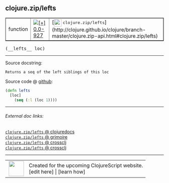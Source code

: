 ## clojure.zip/lefts



 <table border="1">
<tr>
<td>function</td>
<td><a href="https://github.com/cljsinfo/cljs-api-docs/tree/0.0-927"><img valign="middle" alt="[+] 0.0-927" title="Added in 0.0-927" src="https://img.shields.io/badge/+-0.0--927-lightgrey.svg"></a> </td>
<td>
[<img height="24px" valign="middle" src="http://i.imgur.com/1GjPKvB.png"> <samp>clojure.zip/lefts</samp>](http://clojure.github.io/clojure/branch-master/clojure.zip-api.html#clojure.zip/lefts)
</td>
</tr>
</table>


 <samp>
(__lefts__ loc)<br>
</samp>

---





Source docstring:

```
Returns a seq of the left siblings of this loc
```


Source code @ [github](https://github.com/clojure/clojurescript/blob/r1006/src/cljs/clojure/zip.cljs#L87-L90):

```clj
(defn lefts
  [loc]
    (seq (:l (loc 1))))
```

<!--
Repo - tag - source tree - lines:

 <pre>
clojurescript @ r1006
└── src
    └── cljs
        └── clojure
            └── <ins>[zip.cljs:87-90](https://github.com/clojure/clojurescript/blob/r1006/src/cljs/clojure/zip.cljs#L87-L90)</ins>
</pre>

-->

---



###### External doc links:

[`clojure.zip/lefts` @ clojuredocs](http://clojuredocs.org/clojure.zip/lefts)<br>
[`clojure.zip/lefts` @ grimoire](http://conj.io/store/v1/org.clojure/clojure/1.7.0-beta3/clj/clojure.zip/lefts/)<br>
[`clojure.zip/lefts` @ crossclj](http://crossclj.info/fun/clojure.zip/lefts.html)<br>
[`clojure.zip/lefts` @ crossclj](http://crossclj.info/fun/clojure.zip.cljs/lefts.html)<br>

---

 <table>
<tr><td>
<img valign="middle" align="right" width="48px" src="http://i.imgur.com/Hi20huC.png">
</td><td>
Created for the upcoming ClojureScript website.<br>
[edit here] | [learn how]
</td></tr></table>

[edit here]:https://github.com/cljsinfo/cljs-api-docs/blob/master/cljsdoc/clojure.zip_lefts.cljsdoc
[learn how]:https://github.com/cljsinfo/cljs-api-docs/wiki/cljsdoc-files

<!--

This information was too distracting to show to readers, but I'll leave it
commented here since it is helpful to:

- pretty-print the data used to generate this document
- and show how to retrieve that data



The API data for this symbol:

```clj
{:ns "clojure.zip",
 :name "lefts",
 :signature ["[loc]"],
 :history [["+" "0.0-927"]],
 :type "function",
 :full-name-encode "clojure.zip_lefts",
 :source {:code "(defn lefts\n  [loc]\n    (seq (:l (loc 1))))",
          :title "Source code",
          :repo "clojurescript",
          :tag "r1006",
          :filename "src/cljs/clojure/zip.cljs",
          :lines [87 90]},
 :full-name "clojure.zip/lefts",
 :clj-symbol "clojure.zip/lefts",
 :docstring "Returns a seq of the left siblings of this loc"}

```

Retrieve the API data for this symbol:

```clj
;; from Clojure REPL
(require '[clojure.edn :as edn])
(-> (slurp "https://raw.githubusercontent.com/cljsinfo/cljs-api-docs/catalog/cljs-api.edn")
    (edn/read-string)
    (get-in [:symbols "clojure.zip/lefts"]))
```

-->
